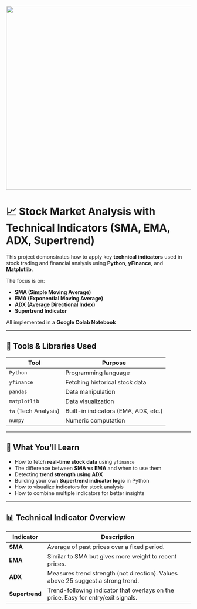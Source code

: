 
<img src="https://github.com/user-attachments/assets/d6c8ace3-3670-452b-918b-13ba840776b9" width="1200" height="500" />




# 📈 Stock Market Analysis with Technical Indicators (SMA, EMA, ADX, Supertrend)

This project demonstrates how to apply key **technical indicators** used in stock trading and financial analysis using **Python**, **yFinance**, and **Matplotlib**.

The focus is on:
- **SMA (Simple Moving Average)**
- **EMA (Exponential Moving Average)**
- **ADX (Average Directional Index)**
- **Supertrend Indicator**

All implemented in a **Google Colab Notebook** 

---

## 🔧 Tools & Libraries Used

| Tool            | Purpose                            |
|-----------------|-------------------------------------|
| `Python`        | Programming language                |
| `yfinance`      | Fetching historical stock data      |
| `pandas`        | Data manipulation                   |
| `matplotlib`    | Data visualization                  |
| `ta` (Tech Analysis) | Built-in indicators (EMA, ADX, etc.) |
| `numpy`         | Numeric computation                 |

---

## 📌 What You'll Learn

- How to fetch **real-time stock data** using `yfinance`
- The difference between **SMA vs EMA** and when to use them
- Detecting **trend strength using ADX**
- Building your own **Supertrend indicator logic** in Python
- How to visualize indicators for stock analysis
- How to combine multiple indicators for better insights

---

## 📊 Technical Indicator Overview

| Indicator | Description |
|-----------|-------------|
| **SMA** | Average of past prices over a fixed period. |
| **EMA** | Similar to SMA but gives more weight to recent prices. |
| **ADX** | Measures trend strength (not direction). Values above 25 suggest a strong trend. |
| **Supertrend** | Trend-following indicator that overlays on the price. Easy for entry/exit signals. |


